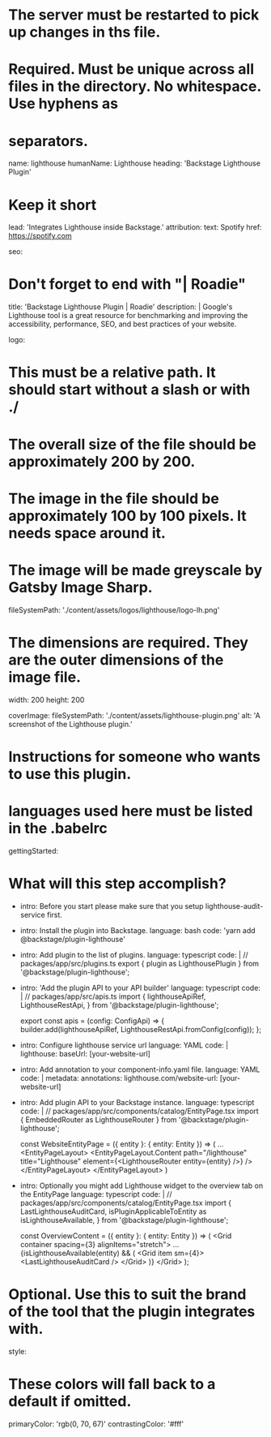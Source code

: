# The server must be restarted to pick up changes in ths file.

# Required. Must be unique across all files in the directory. No whitespace. Use hyphens as

# separators.

name: lighthouse
humanName: Lighthouse
heading: 'Backstage Lighthouse Plugin'

# Keep it short

lead: 'Integrates Lighthouse inside Backstage.'
attribution:
text: Spotify
href: https://spotify.com

seo:

# Don't forget to end with "| Roadie"

title: 'Backstage Lighthouse Plugin | Roadie'
description: |
Google's Lighthouse tool is a great resource for benchmarking and improving the accessibility, performance, SEO, and best practices of your website.

logo:

# This must be a relative path. It should start without a slash or with ./

# The overall size of the file should be approximately 200 by 200.

# The image in the file should be approximately 100 by 100 pixels. It needs space around it.

# The image will be made greyscale by Gatsby Image Sharp.

fileSystemPath: './content/assets/logos/lighthouse/logo-lh.png'

# The dimensions are required. They are the outer dimensions of the image file.

width: 200
height: 200

coverImage:
fileSystemPath: './content/assets/lighthouse-plugin.png'
alt: 'A screenshot of the Lighthouse plugin.'

# Instructions for someone who wants to use this plugin.

# languages used here must be listed in the .babelrc

gettingStarted:

# What will this step accomplish?

- intro: Before you start please make sure that you setup lighthouse-audit-service first.
- intro: Install the plugin into Backstage.
  language: bash
  code: 'yarn add @backstage/plugin-lighthouse'
- intro: Add plugin to the list of plugins.
  language: typescript
  code: |
  // packages/app/src/plugins.ts
  export { plugin as LighthousePlugin } from '@backstage/plugin-lighthouse';
- intro: 'Add the plugin API to your API builder'
  language: typescript
  code: |
  // packages/app/src/apis.ts
  import {
  lighthouseApiRef,
  LighthouseRestApi,
  } from '@backstage/plugin-lighthouse';

  export const apis = (config: ConfigApi) => {
  builder.add(lighthouseApiRef, LighthouseRestApi.fromConfig(config));
  };

- intro: Configure lighthouse service url
  language: YAML
  code: |
  lighthouse:
  baseUrl: [your-website-url]
- intro: Add annotation to your component-info.yaml file.
  language: YAML
  code: |
  metadata:
  annotations:
  lighthouse.com/website-url: [your-website-url]
- intro: Add plugin API to your Backstage instance.
  language: typescript
  code: |
  // packages/app/src/components/catalog/EntityPage.tsx
  import { EmbeddedRouter as LighthouseRouter } from '@backstage/plugin-lighthouse';

  const WebsiteEntityPage = ({ entity }: { entity: Entity }) => (
  ...
  &lt;EntityPageLayout>
  &lt;EntityPageLayout.Content
  path="/lighthouse"
  title="Lighthouse"
  element={&lt;LighthouseRouter entity={entity} />}
  />
  &lt;/EntityPageLayout>
  &lt;/EntityPageLayout>
  )

- intro: Optionally you might add Lighthouse widget to the overview tab on the EntityPage
  language: typescript
  code: |
  // packages/app/src/components/catalog/EntityPage.tsx
  import {
  LastLighthouseAuditCard,
  isPluginApplicableToEntity as isLighthouseAvailable,
  } from '@backstage/plugin-lighthouse';

  const OverviewContent = ({ entity }: { entity: Entity }) => (
  &lt;Grid container spacing={3} alignItems="stretch">
  ...
  {isLighthouseAvailable(entity) && (
  &lt;Grid item sm={4}>
  &lt;LastLighthouseAuditCard />
  &lt;/Grid>
  )}
  &lt;/Grid>
  );

# Optional. Use this to suit the brand of the tool that the plugin integrates with.

style:

# These colors will fall back to a default if omitted.

primaryColor: 'rgb(0, 70, 67)'
contrastingColor: '#fff'
